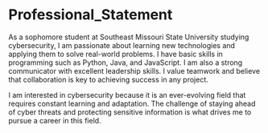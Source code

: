 # Professional_Statement

As a sophomore student at Southeast Missouri State University studying cybersecurity, I am passionate about learning new technologies and applying them to solve real-world problems. I have basic skills in programming such as Python, Java, and JavaScript. I am also a strong communicator with excellent leadership skills. I value teamwork and believe that collaboration is key to achieving success in any project.

I am interested in cybersecurity because it is an ever-evolving field that requires constant learning and adaptation. The challenge of staying ahead of cyber threats and protecting sensitive information is what drives me to pursue a career in this field.
